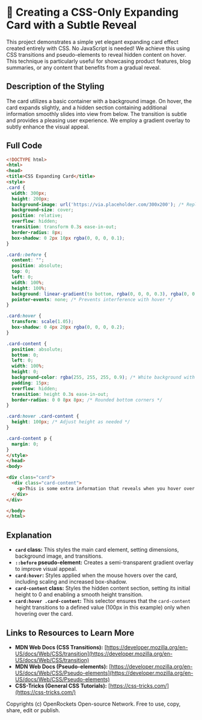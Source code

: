 # 🐞 Creating a CSS-Only Expanding Card with a Subtle Reveal


This project demonstrates a simple yet elegant expanding card effect created entirely with CSS.  No JavaScript is needed!  We achieve this using CSS transitions and pseudo-elements to reveal hidden content on hover. This technique is particularly useful for showcasing product features, blog summaries, or any content that benefits from a gradual reveal.

## Description of the Styling

The card utilizes a basic container with a background image.  On hover, the card expands slightly, and a hidden section containing additional information smoothly slides into view from below.  The transition is subtle and provides a pleasing user experience. We employ a gradient overlay to subtly enhance the visual appeal.

## Full Code

```html
<!DOCTYPE html>
<html>
<head>
<title>CSS Expanding Card</title>
<style>
.card {
  width: 300px;
  height: 200px;
  background-image: url('https://via.placeholder.com/300x200'); /* Replace with your image */
  background-size: cover;
  position: relative;
  overflow: hidden;
  transition: transform 0.3s ease-in-out;
  border-radius: 8px;
  box-shadow: 0 2px 10px rgba(0, 0, 0, 0.1);
}

.card::before {
  content: "";
  position: absolute;
  top: 0;
  left: 0;
  width: 100%;
  height: 100%;
  background: linear-gradient(to bottom, rgba(0, 0, 0, 0.3), rgba(0, 0, 0, 0));
  pointer-events: none; /* Prevents interference with hover */
}

.card:hover {
  transform: scale(1.05);
  box-shadow: 0 4px 20px rgba(0, 0, 0, 0.2);
}

.card-content {
  position: absolute;
  bottom: 0;
  left: 0;
  width: 100%;
  height: 0;
  background-color: rgba(255, 255, 255, 0.9); /* White background with slight transparency */
  padding: 15px;
  overflow: hidden;
  transition: height 0.3s ease-in-out;
  border-radius: 0 0 8px 8px; /* Rounded bottom corners */
}

.card:hover .card-content {
  height: 100px; /* Adjust height as needed */
}

.card-content p {
  margin: 0;
}
</style>
</head>
<body>

<div class="card">
  <div class="card-content">
    <p>This is some extra information that reveals when you hover over the card.</p>
  </div>
</div>

</body>
</html>
```

## Explanation

* **`card` class:**  This styles the main card element, setting dimensions, background image, and transitions.
* **`::before` pseudo-element:** Creates a semi-transparent gradient overlay to improve visual appeal.
* **`card:hover`:** Styles applied when the mouse hovers over the card, including scaling and increased box-shadow.
* **`card-content` class:** Styles the hidden content section, setting its initial height to 0 and enabling a smooth height transition.
* **`card:hover .card-content`:**  This selector ensures that the `card-content` height transitions to a defined value (100px in this example) only when hovering over the card.

## Links to Resources to Learn More

* **MDN Web Docs (CSS Transitions):** [https://developer.mozilla.org/en-US/docs/Web/CSS/transition](https://developer.mozilla.org/en-US/docs/Web/CSS/transition)
* **MDN Web Docs (Pseudo-elements):** [https://developer.mozilla.org/en-US/docs/Web/CSS/Pseudo-elements](https://developer.mozilla.org/en-US/docs/Web/CSS/Pseudo-elements)
* **CSS-Tricks (General CSS Tutorials):** [https://css-tricks.com/](https://css-tricks.com/)


Copyrights (c) OpenRockets Open-source Network. Free to use, copy, share, edit or publish.

